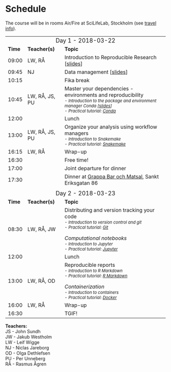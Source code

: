# Schedule

The course will be in rooms Air/Fire at SciLifeLab, Stockholm (see [travel info](travel.md)).

<table>
  <tr>
    <td colspan="3">
      <font size="4">
      <center> Day 1 - 2018-03-22 </center>
    </td>
  </tr>
  <tr>
    <td> <font size="3"><b>Time</b> </td>
    <td> <font size="3"><b>Teacher(s)</b> </td>
    <td> <font size="3"><b>Topic</b> </td>
  </tr>
  <tr>
    <td> <font size="3"> 09:00
    <td> <font size="3"> LW, RÅ </td>
    <td> <font size="3"> Introduction to Reproducible Research [<a href="https://github.com/rasmusagren/repres_slides/raw/master/introduction.pdf" target="_blank">slides</a>]</td>
  </tr>
  <tr>
    <td> <font size="3"> 09:45 </td>
    <td> <font size="3"> NJ </td>
    <td> <font size="3"> Data management [<a href="https://github.com/rasmusagren/repres_slides/raw/master/data_management.pdf" target="_blank">slides</a>]</td>
  </tr>
  <tr>
    <td> <font size="3"> 10:15 </td>
    <td> </td>
    <td> <font size="3"> Fika break </td>
  </tr>
  <tr>
    <td> <font size="3"> 10:45 </td>
    <td> <font size="3"> LW, RÅ, JS, PU </td>
    <td>
      <font size="3"> Master your dependencies - environments and reproducibility
      <font size="2"><i><br>
      - Introduction to the package and environment manager Conda [<a href="https://github.com/rasmusagren/repres_slides/raw/master/conda.pdf" target="_blank">slides</a>]<br>
      - Practical tutorial: <a href="../conda/">Conda</a>
    </td>
  </tr>
  <tr>
    <td> <font size="3"> 12:00  </td>
    <td> </td>
    <td> <font size="3"> Lunch </td>
  </tr>
  <tr>
    <td> <font size="3"> 13:00 </td>
    <td> <font size="3"> LW, RÅ, JS, PU </td>
    <td>
      <font size="3"> Organize your analysis using workflow managers
      <font size="2"><i><br>
      - Introduction to Snakemake <br>
      - Practical tutorial: <a href="../snakemake/">Snakemake</a>
    </td>
  </tr>
  <tr>
    <td> <font size="3"> 16:15 </td>
    <td> <font size="3"> LW, RÅ </td>
    <td> <font size="3"> Wrap-up </td>
  </tr>
  <tr>
    <td> <font size="3"> 16:30 </td>
    <td> </td>
    <td> <font size="3"> Free time!</td>
  </tr>
  <tr>
    <td> <font size="3"> 17:00 </td>
    <td> </td>
    <td> <font size="3"> Joint departure for dinner</td>
  </tr>
  <tr>
    <td> <font size="3"> 17:30 </td>
    <td> </td>
    <td> <font size="3"> Dinner at <a href="http://www.grappabar.nu/kontakt.aspx">Grappa Bar och Matsal</a>, Sankt Eriksgatan 86</td>
  </tr>
  <tr>
    <td colspan="3"> </td>
  </tr>
  <tr>
    <td colspan="3">
      <font size="4">
      <center> Day 2  - 2018-03-23 </center>
    </td>
  </tr>
  <tr>
    <td> <font size="3"><b>Time</b> </td>
    <td> <font size="3"><b>Teacher(s)</b> </td>
    <td> <font size="3"><b>Topic</b> </td>
  </tr>
  <tr>
    <td> <font size="3"> 08:30 </td>
    <td> <font size="3"> LW, RÅ, JW </td>
    <td>
      <font size="3"> Distributing and version tracking your code
      <font size="2"><i><br>
      - Introduction to version control and git <br>
      - Practical tutorial: <a href="../git/">Git</a>
      <br><br>
      <font size="3"> Computational notebooks
      <font size="2"><i><br>
      - Introduction to Jupyter <br>
      - Practical tutorial: <a href="../jupyter/">Jupyter</a>
    </td>
  </tr>
  <tr>
    <td> <font size="3"> 12:00<td>  </td>
    <td> <font size="3"> Lunch </td>
  </tr>
  <tr>
    <td> <font size="3"> 13:00 </td>
    <td> <font size="3"> LW, RÅ, OD </td>
    <td>
      <font size="3"> Reproducible reports
      <font size="2"><i><br>
      - Introduction to R Markdown <br>
      - Practical tutorial: <a href="../rmarkdown/">R Markdown</a>
      <br><br>
      <font size="3"> Containerization
      <font size="2"><i><br>
      - Introduction to containers <br>
      - Practical tutorial: <a href="../docker/">Docker</a>
    </td>
  </tr>
  <tr>
    <td> <font size="3"> 16:00 </td>
    <td> <font size="3"> LW, RÅ </td>
    <td> <font size="3"> Wrap-up </td>
  </tr>
  <tr>
    <td> <font size="3"> 16:30 </td>
    <td>  </td>
    <td> <font size="3"> TGIF! </td>
  </tr>
</table>

**Teachers:**  
JS - John Sundh  
JW - Jakub Westholm  
LW - Leif Wigge  
NJ - Niclas Jareborg  
OD - Olga Dethlefsen  
PU - Per Unneberg  
RÅ - Rasmus Ågren  
